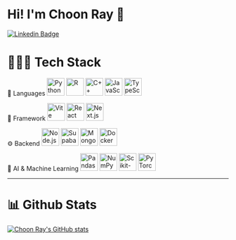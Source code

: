 # Hi! I'm Choon Ray 👋
[![Linkedin Badge](https://img.shields.io/badge/-LinkedIn-blue?style=flat&logo=Linkedin&logoColor=white&link=https://www.linkedin.com/in/choonray/)](https://www.linkedin.com/in/choonray/)

# 👨🏻‍💻 Tech Stack
<p align="left"> 📄 Languages
  <img src="https://cdn.jsdelivr.net/gh/devicons/devicon/icons/python/python-original.svg" alt="Python" width="40" height="40"/>
  <img src="https://cdn.jsdelivr.net/gh/devicons/devicon/icons/r/r-original.svg" alt="R" width="40" height="40"/>
  <img src="https://cdn.jsdelivr.net/gh/devicons/devicon/icons/cplusplus/cplusplus-original.svg" alt="C++" width="40" height="40"/>
  <img src="https://cdn.jsdelivr.net/gh/devicons/devicon/icons/javascript/javascript-original.svg" alt="JavaScript" width="40" height="40"/>
  <img src="https://cdn.jsdelivr.net/gh/devicons/devicon/icons/typescript/typescript-original.svg" alt="TypeScript" width="40" height="40"/>
</p>

<p align="left">🚀 Framework
  <img src="https://cdn.jsdelivr.net/gh/devicons/devicon/icons/vite/vite-original.svg" alt="Vite" width="40" height="40"/>
  <img src="https://cdn.jsdelivr.net/gh/devicons/devicon/icons/react/react-original.svg" alt="React" width="40" height="40"/>
  <img src="https://cdn.worldvectorlogo.com/logos/nextjs-2.svg" alt="Next.js" width="40" height="40"/>
  
<p align="left">⚙️ Backend
  <img src="https://cdn.jsdelivr.net/gh/devicons/devicon/icons/nodejs/nodejs-original.svg" alt="Node.js" width="40" height="40"/>
  <img src="https://cdn.jsdelivr.net/gh/devicons/devicon/icons/supabase/supabase-original.svg" alt="Supabase" width="40" height="40"/>
  <img src="https://cdn.jsdelivr.net/gh/devicons/devicon/icons/mongodb/mongodb-original.svg" alt="MongoDB" width="40" height="40"/>
  <img src="https://cdn.jsdelivr.net/gh/devicons/devicon/icons/docker/docker-original.svg" alt="Docker" width="40" height="40"/>
</p>

<p align="left">🤖 AI & Machine Learning
  <img src="https://cdn.jsdelivr.net/gh/devicons/devicon/icons/pandas/pandas-original.svg" alt="Pandas" width="40" height="40"/>
  <img src="https://cdn.jsdelivr.net/gh/devicons/devicon/icons/numpy/numpy-original.svg" alt="NumPy" width="40" height="40"/>
  <img src="https://cdn.jsdelivr.net/gh/devicons/devicon/icons/scikitlearn/scikitlearn-original.svg" alt="Scikit-learn" width="40" height="40"/>
  <img src="https://cdn.jsdelivr.net/gh/devicons/devicon/icons/pytorch/pytorch-original.svg" alt="PyTorch" width="40" height="40"/>
</p>


---

# 📊 Github Stats
[![Choon Ray's GitHub stats](https://github-readme-stats.vercel.app/api?username=TeowChoonRay)](https://github.com/anuraghazra/github-readme-stats)


